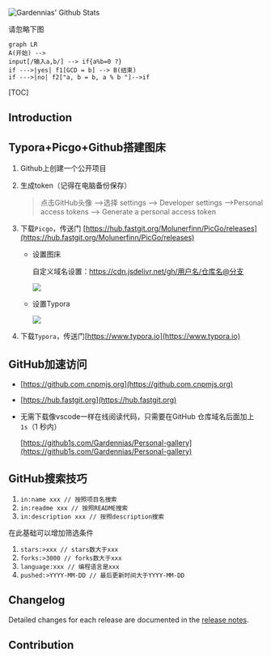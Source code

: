 ![Gardennias' Github Stats](https://github-readme-stats.vercel.app/api?username=Gardennias&show_icons=true&title_color=fff&icon_color=79ff97&text_color=9f9f9f&bg_color=151515&hide=[%22contribs%22])

请忽略下图
```mermaid
graph LR
A(开始) -->
input[/输入a,b/] --> if{a%b=0 ?}
if --->|yes| f1[GCD = b] --> B(结束)
if --->|no| f2["a, b = b, a % b "]-->if
```

[TOC]



## Introduction

## Typora+Picgo+Github搭建图床

1. Github上创建一个公开项目

2. 生成token（记得在电脑备份保存）

   > 点击GitHub头像 —>选择 settings —> Developer settings —>Personal access tokens —> Generate a personal access token

3. 下载`Picgo`，传送门 [https://hub.fastgit.org/Molunerfinn/PicGo/releases](https://hub.fastgit.org/Molunerfinn/PicGo/releases)

   - 设置图床 

     自定义域名设置：https://cdn.jsdelivr.net/gh/用户名/仓库名@分支

     ![](https://cdn.jsdelivr.net/gh/Gardennias/Personal-gallery@main/images/202108231735360.png)

   - 设置Typora

     ![](https://cdn.jsdelivr.net/gh/Gardennias/Personal-gallery@main/images/202108231743173.png)

     

4. 下载`Typora`，传送门[https://www.typora.io](https://www.typora.io)



## GitHub加速访问

- [https://github.com.cnpmjs.org](https://github.com.cnpmjs.org)

- [https://hub.fastgit.org](https://hub.fastgit.org)

- 无需下载像vscode一样在线阅读代码，只需要在GitHub 仓库域名后面加上 `1s`（1 秒内）

  [https://github1s.com/Gardennias/Personal-gallery](https://github1s.com/Gardennias/Personal-gallery)

## GitHub搜索技巧

1. `in:name xxx // 按照项目名搜索`
2. `in:readme xxx // 按照README搜索`
3. `in:description xxx // 按照description搜索`

在此基础可以增加筛选条件

1. `stars:>xxx // stars数大于xxx`
2. `forks:>3000 // forks数大于xxx`
3. `language:xxx // 编程语言是xxx`
4. `pushed:>YYYY-MM-DD // 最后更新时间大于YYYY-MM-DD`

## Changelog

Detailed changes for each release are documented in the [release notes](https://hub.fastgit.org/Gardennias/Personal-gallery/releases).

## Contribution

